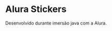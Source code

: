 <h1 align="left">Alura Stickers</h1> 

<p align="left">Desenvolvido durante imersão java com a Alura.</p>

